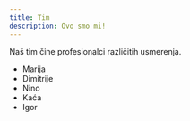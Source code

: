 ```yaml
---
title: Tim
description: Ovo smo mi!
---
```


Naš tim čine profesionalci različitih usmerenja.

+ Marija
+ Dimitrije
+ Nino
+ Kaća
+ Igor
